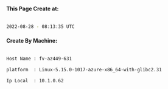 
   
#### This Page Create at:

```bash

2022-08-28 - 08:13:35 UTC

```

#### Create By Machine:

```bash

Host Name : fv-az449-631

platform  : Linux-5.15.0-1017-azure-x86_64-with-glibc2.31

Ip Local  : 10.1.0.62

```

